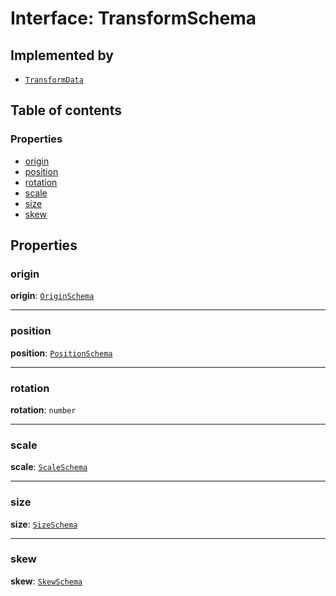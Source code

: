# Interface: TransformSchema

## Implemented by

* [`TransformData`](/auto-docs/core/classes/TransformData-1.md)

## Table of contents

### Properties

* [origin](/auto-docs/core/interfaces/TransformSchema-1.md#origin)
* [position](/auto-docs/core/interfaces/TransformSchema-1.md#position)
* [rotation](/auto-docs/core/interfaces/TransformSchema-1.md#rotation)
* [scale](/auto-docs/core/interfaces/TransformSchema-1.md#scale)
* [size](/auto-docs/core/interfaces/TransformSchema-1.md#size)
* [skew](/auto-docs/core/interfaces/TransformSchema-1.md#skew)

## Properties

### origin

**origin**: [`OriginSchema`](/auto-docs/core/interfaces/OriginSchema.md)

***

### position

**position**: [`PositionSchema`](/auto-docs/core/interfaces/PositionSchema.md)

***

### rotation

**rotation**: `number`

***

### scale

**scale**: [`ScaleSchema`](/auto-docs/core/interfaces/ScaleSchema.md)

***

### size

**size**: [`SizeSchema`](/auto-docs/core/interfaces/SizeSchema-1.md)

***

### skew

**skew**: [`SkewSchema`](/auto-docs/core/interfaces/SkewSchema.md)
